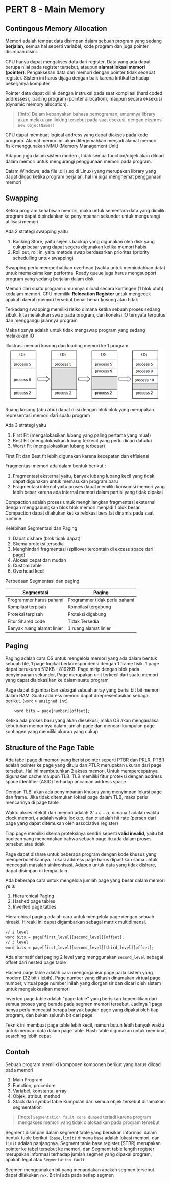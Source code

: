 # PERT 8 - Main Memory

## Contingous Memory Allocation

Memori adalah tempat data disimpan dalam sebuah program yang sedang **berjalan**, semua hal seperti variabel, kode program dan juga pointer disimpan disini.

CPU hanya dapat mengakses data dari register. Data yang ada dapat berupa nilai pada register tersebut, ataupun **alamat lokasi memori (pointer)**. Pengaksesan data dari memori dengan pointer tidak secepat register. Sistem ini harus dijaga dengan baik karena kritikal terhadap bekerjanya komputer

Pointer data dapat dilink dengan instruksi pada saat kompilasi (hard coded addresses), loading program (pointer allocation), maupun secara eksekusi (dynamic memory allocation).

 > 
 > \[!info\]
 > Dalam kebanyakan bahasa pemograman, umumnya library akan melakukan linking tersebut pada saat esekusi, dengan ekspresi `new ObjectName()`

CPU dapat membuat logical address yang dapat diakses pada kode program. Alamat memori ini akan diterjemahkan menjadi alamat memori fisik menggunakan MMU (Memory Management Unit)

Adapun juga dalam sistem modern, tidak semua function/objek akan diload dalam memori untuk mengurangi penggunaan memori pada program.

Dalam Windows, ada file .dll (.so di Linux) yang merupakan library yang dapat diload ketika program berjalan, hal ini juga menghemat penggunaan memori

## Swapping

Ketika program kehabisan memori, maka untuk sementara data yang dimiliki program dapat dipindahkan ke penyimpanan sekunder untuk mengurangi utilisasi memori.

Ada 2 strategi swapping yaitu

1. Backing Store, yaitu sejenis backup yang digunakan oleh disk yang cukup besar yang dapat segera digunakan ketika memori habis
1. Roll out, roll in, yaitu metode swap berdasarkan prioritas (priority schedulling untuk swapping)

Swapping perlu memperhatikan overhead (waktu untuk memindahkan data) untuk memaksimalkan performa. Ready queue juga harus mengsupport program yang sedang berjalan dalam disk

Memori dari suatu program umumnya diload secara kontingen (1 blok utuh) kedalam memori. CPU memiliki **Relocation Register** untuk mengecek apakah daerah memori tersebut benar benar kosong atau tidak

Terkadang swapping memiliki risiko dimana ketika sebuah proses sedang sibuk, kita melakukan swap pada program, dan koneksi IO ternyata terputus dan menggangu jalannya program

Maka tipsnya adalah untuk tidak mengswap program yang sedang melakukan IO

Illustrasi memori kosong dan loading memori ke 1 program
![Pasted image 20231121124340.png](..\Software%20Engineering\Pasted%20image%2020231121124340.png)

Ruang kosong (abu abu) dapat diisi dengan blok blok yang merupakan representasi memori dari suatu program

Ada 3 strategi yaitu

1. First Fit (mengalokasikan lubang yang paling pertama yang muat)
1. Best Fit (mengalokasikan lubang terkecil yang perlu dicari dahulu)
1. Worst Fit (mengalokasikan lubang terbesar)

First Fit dan Best fit lebih digunakan karena kecepatan dan effisiensi

Fragmentasi memori ada dalam bentuk berikut :

1. Fragmentasi eksternal yaitu, banyak lubang lubang kecil yang tidak dapat digunakan untuk memasukan program baru
1. Fragmentasi internal yaitu proses dapat memiliki konsumsi memori yang lebih besar karena ada internal memori dalam partisi yang tidak dipakai

Compaction adalah proses untuk menghilangkan fragmentasi eksternal dengan menggabungkan blok blok memori menjadi 1 blok besar. Compaction dapat dilakukan ketika relokasi bersifat dinamis pada saat runtime

Kelebihan Segmentasi dan Paging

1. Dapat dishare (blok tidak dapat)
1. Skema proteksi tersedia
1. Menghindari fragmentasi (spillover tercontain di excess space dari page)
1. Alokasi cepat dan mudah
1. Customizable
1. Overhead kecil

Perbedaan Segmentasi dan paging

|Segmentasi|Paging|
|----------|------|
|Programmer harus pahami|Programmer tidak perlu pahami|
|Kompilasi terpisah|Kompilasi tergabung|
|Proteksi terpisah|Proteksi digabung|
|Fitur Shared code|Tidak Tersedia|
|Banyak ruang alamat linier|1 ruang alamat linier|

## Paging

Paging adalah cara OS untuk mengelola memori yang ada dalam bentuk sebuah file, 1 page logikal berkorespondensi dengan 1 frame fisik. 1 page dapat berukuran 512KB - 8192KB. Page mirip dengan blok pada penyimpanan sekunder, Page merupakan unit terkecil dari suatu memori yang dapat dialokasikan ke dalam suatu program

Page dapat digambarkan sebagai sebuah array yang berisi bit bit memori dalam RAM. Suatu address memori dapat direpresentasikan sebagai berikut. (`word` $\approx$ `unsigned int`)

````
	word bits = page[number][offset];
````

Ketika ada proses baru yang akan diesekusi, maka OS akan menganalisa kebutuhan memorinya dalam jumlah page dan mencari kumpulan page kontingen yang memiliki ukuran yang cukup

## Structure of the Page Table

Ada tabel page di memori yang berisi pointer seperti PTBR dan PRLR, PTBR adalah pointer ke page yang dituju dan PTLR merupakan ukuran dari page tersebut. Hal ini membutuhkan 2 akses memori, Untuk mempercepatnya digunakan cache maupun TLB. TLB memiliki fitur proteksi dengan address space identifier (ASID) terhadap ancaman address space

Dengan TLB, akan ada penyimpanan khusus yang menyimpan lokasi page dan frame. Jika tidak ditemukan lokasi page dalam TLB, maka perlu mencarinya di page table

Waktu akses efektif dari memori adalah $2t + \epsilon - \alpha$, dimana $t$ adalah waktu clock memori, $\epsilon$ adalah waktu lookup, dan $\alpha$ adalah hit rate (persen dari page yang dapat ditemukan oleh associative register)

Tiap page memiliki skema proteksinya sendiri seperti **valid invalid**, yaitu bit boolean yang menandakan bahwa sebuah page itu ada dalam proses tersebut atau tidak

Page dapat dishare untuk beberapa program dengan kode khusus yang memperbolehkannya. Lokasi address page harus dipastikan sama untuk mencegah masalah sinkronisasi. Adapun untuk data yang tidak dishare, dapat disimpan di tempat lain

Ada beberapa cara untuk mengelola jumlah page yang besar dalam memori yaitu

1. Hierarchical Paging
1. Hashed page tables
1. Inverted page tables

Hierarchical paging adalah cara untuk mengelola page dengan sebuah hireaki. Hireaki ini dapat digambarkan sebagai matrix multidimensi.

````
// 2 level
word bits = page[first_level][second_level][offset];
// 3 level
word bits = page[first_level][second_level][third_level][offset];
````

Ada alternatif dari paging 2 level yang menggunakan `second_level` sebagai offset dari nested page table

Hashed page table adalah cara mengorganisir page pada sistem yang modern (32 bit / lebih). Page number yang dihash dinamakan virtual page number, virtual page number inilah yang diorganisir dan dicari oleh sistem untuk mengalokasikan memori

Inverted page table adalah "page table" yang berisikan kepemilikan dari semua proses yang berada pada segmen memori tersebut. Jadinya 1 page hanya perlu mencatat berapa banyak bagian page yang dipakai oleh tiap program, dan bukan seluruh bit dari page. 

Teknik ini membuat page table lebih kecil, namun butuh lebih banyak waktu untuk mencari data dalam page table. Hash table digunakan untuk membuat searching lebih cepat 

## Contoh

Sebuah program memiliki komponen komponen berikut yang harus diload pada memori

1. Main Program
1. Function, procedure
1. Variabel, konstanta, array
1. Objek, atribut, method
1. Stack dan symbol table
   Kumpulan dari semua objek tersebut dinamakan segmentation

 > 
 > \[!note\]
 > `Segmentation fault core dumped` terjadi karena program mengakses memori yang tidak dialokasikan pada program tersebut

Segment disimpan dalam segment table yang berisikan informasi dalam bentuk tuple berikut `(base,limit)` dimana `base` adalah lokasi memori, dan `limit` adalah panjangnya. Segment table base register (STBR) merupakan pointer ke tabel tersebut ke memori, dan Segment table length register merupakan informasi terhadap jumlah segmen yang dipakai program, apakah legal atau `Segmentation fault`

Segmen menggunakan bit yang menandakan apakah segmen tersebut dapat dilakukan `rwx`. Bit ini ada pada setiap segmen
